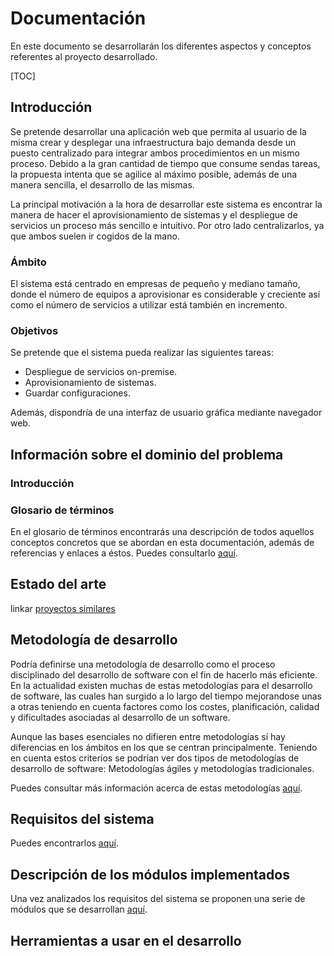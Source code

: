 # Documentación

En este documento se desarrollarán los diferentes aspectos y conceptos referentes al proyecto desarrollado.

[TOC]

## Introducción

Se pretende desarrollar una aplicación web que permita al usuario de la misma crear y desplegar una infraestructura bajo demanda desde un puesto centralizado para integrar ambos procedimientos en un mismo proceso. Debido a la gran cantidad de tiempo que consume sendas tareas, la propuesta intenta que se agilice al máximo posible, además de una manera sencilla, el desarrollo de las mismas.

La principal motivación a la hora de desarrollar este sistema es encontrar la manera de hacer el aprovisionamiento de sistemas y el despliegue de servicios un proceso más sencillo e intuitivo. Por otro lado centralizarlos, ya que ambos suelen ir cogidos de la mano.



### Ámbito

El sistema está centrado en empresas de pequeño y mediano tamaño, donde el número de equipos a aprovisionar es considerable y creciente así como el número de servicios a utilizar está también en incremento.

### Objetivos

Se pretende que el sistema pueda realizar las siguientes tareas:

- Despliegue de servicios on-premise.
- Aprovisionamiento de sistemas.
- Guardar configuraciones.

Además, dispondría de una interfaz de usuario gráfica mediante navegador web.





## Información sobre el dominio del problema

### Introducción

### Glosario de términos

En el glosario de términos encontrarás una descripción de todos aquellos conceptos concretos que se abordan en esta documentación, además de referencias y enlaces a éstos. Puedes consultarlo [aquí](glossary.md).



## Estado del arte

linkar [proyectos similares](notes/similar-projects.md)



## Metodología de desarrollo

Podría definirse una metodología de desarrollo como el proceso disciplinado del desarrollo de software con el fin de hacerlo más eficiente. En la actualidad existen muchas de estas metodologías para el desarrollo de software, las cuales han surgido a lo largo del tiempo mejorandose unas a otras teniendo en cuenta factores como los costes, planificación, calidad y dificultades asociadas al desarrollo de un software.

Aunque las bases esenciales no difieren entre metodologías sí hay diferencias en los ámbitos en los que se centran principalmente. Teniendo en cuenta estos criterios se podrían ver dos tipos de metodologías de desarrollo de software: Metodologías ágiles y metodologías tradicionales.

Puedes consultar más información acerca de estas metodologías [aquí](dev-methodology.md).



## Requisitos del sistema

Puedes encontrarlos [aquí](requirements.md).



## Descripción de los módulos implementados

Una vez analizados los requisitos del sistema se proponen una serie de módulos que se desarrollan [aquí](modules.md).





## Herramientas a usar en el desarrollo

